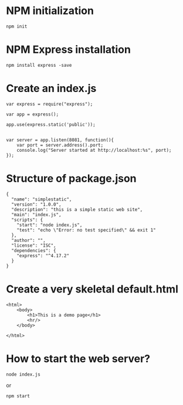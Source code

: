 
# NPM initialization
```
npm init
```

# NPM Express installation
```
npm install express -save
```

# Create an index.js
```
var express = require("express");
 
var app = express();
 
app.use(express.static('public'));
 
 
var server = app.listen(8081, function(){
    var port = server.address().port;
    console.log("Server started at http://localhost:%s", port);
});
```

# Structure of package.json

```
{
  "name": "simplestatic",
  "version": "1.0.0",
  "description": "this is a simple static web site",
  "main": "index.js",
  "scripts": {
    "start": "node index.js",
    "test": "echo \"Error: no test specified\" && exit 1"
  },
  "author": "",
  "license": "ISC",
  "dependencies": {
    "express": "^4.17.2"
  }
}

```
# Create a very skeletal default.html
```
<html>
    <body>
        <h1>This is a demo page</h1>
        <hr/>    
    </body>

</html>
```

# How to start the web server?
```
node index.js
```
or
```
npm start
```